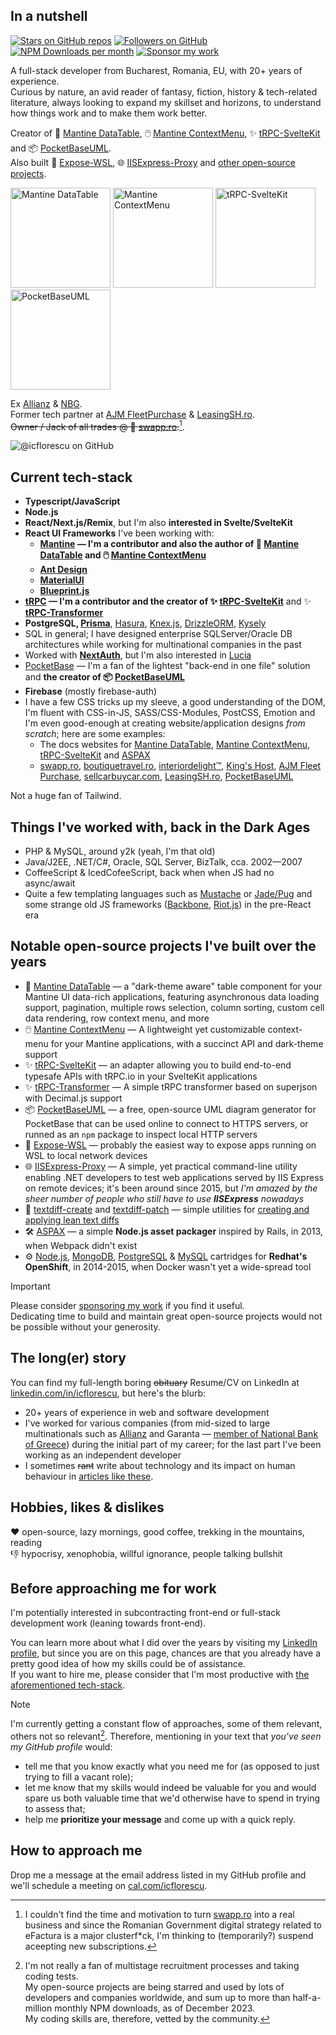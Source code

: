 ## In a nutshell

[![Stars on GitHub repos](https://img.shields.io/github/stars/icflorescu?style-flat-square)](https://github.com/icflorescu#notable-open-source-projects-ive-built-over-the-years)
[![Followers on GitHub](https://img.shields.io/github/followers/icflorescu?style=flat-square&logo=github)](https://github.com/icflorescu?tab=followers)
[![NPM Downloads per month](https://img.shields.io/npm-stat/dm/icflorescu?style=flat-square&logo=npm)](https://github.com/icflorescu#notable-open-source-projects-ive-built-over-the-years)
[![Sponsor my work](https://img.shields.io/badge/sponsor-violet?style=flat-square)](https://github.com/sponsors/icflorescu)

A full-stack developer from Bucharest, Romania, EU, with 20+ years of experience.  
Curious by nature, an avid reader of fantasy, fiction, history & tech-related literature, always looking to expand my skillset and horizons, to understand how things work and to make them work better.  

Creator of 📒 [Mantine DataTable](https://icflorescu.github.io/mantine-datatable/), 🖱️ [Mantine ContextMenu](https://icflorescu.github.io/mantine-contextmenu/), ✨ [tRPC-SvelteKit](https://icflorescu.github.io/trpc-sveltekit) and 📦 [PocketBaseUML](https://pocketbase-uml.github.io).  
Also built 🐧 [Expose-WSL](https://github.com/icflorescu/expose-wsl), 🌐 [IISExpress-Proxy](https://github.com/icflorescu/iisexpress-proxy) and [other open-source projects](#notable-open-source-projects-ive-built-over-the-years).

<p>
  <a href="https://icflorescu.github.io/mantine-datatable/"><img src="https://user-images.githubusercontent.com/581999/204804161-c62b69aa-3c0e-4fd3-8107-e05c1d7cbe8d.png" alt="Mantine DataTable" height="160" /></a>
  <a href="https://icflorescu.github.io/mantine-contextmenu/"><img src="https://user-images.githubusercontent.com/581999/231235699-569fa4d8-428e-42ba-8e95-17d8140f8e7f.png" alt="Mantine ContextMenu" height="160" /></a>
  <a href="https://icflorescu.github.io/trpc-sveltekit/"><img src="https://user-images.githubusercontent.com/581999/224492292-58d74af3-b40d-4d64-adcb-403b8aa1b434.png" alt="tRPC-SvelteKit" height="160" /></a>
  <a href="https://pocketbase-uml.github.io/"><img src="https://user-images.githubusercontent.com/581999/225126356-d074ceb2-5139-419b-b93d-c4a62e3e8585.png" alt="PocketBaseUML" height="160" /></a>
</p>

Ex [Allianz](https://www.allianz.com/en.html) & [NBG](https://www.nbg.gr/en).  
Former tech partner at [AJM FleetPurchase](https://ajm-fleetpurchase.com/) & [LeasingSH.ro](https://www.leasingsh.ro/).  
~~Owner / Jack of all trades @ 🐸 [swapp.ro](https://swapp.ro/).~~[^1].  

![@icflorescu on GitHub](https://github-profile-trophy.vercel.app/?username=icflorescu&column=4&row=4&theme=nord)  

## Current tech-stack

- **Typescript/JavaScript**
- **Node.js**
- **React/Next.js/Remix**, but I'm also **interested in Svelte/SvelteKit**
- **React UI Frameworks** I've been working with:
  - **[Mantine](https://mantine.dev) — I'm a contributor and also the author of 📒 [Mantine DataTable](https://icflorescu.github.io/mantine-datatable/) and 🖱️ [Mantine ContextMenu](https://icflorescu.github.io/mantine-contextmenu/)**
  - **[Ant Design](https://ant.design/components/overview/)**
  - **[MaterialUI](https://mui.com/)**
  - **[Blueprint.js](https://blueprintjs.com/)**
- **[tRPC](https://trpc.io) — I'm a contributor and the creator of ✨ [tRPC-SvelteKit](https://icflorescu.github.io/trpc-sveltekit)** and ✨ **[tRPC-Transformer](https://github.com/icflorescu/trpc-transformer)**
- **PostgreSQL, [Prisma](https://www.prisma.io/)**, [Hasura](https://hasura.io/), [Knex.js](https://knexjs.org/), [DrizzleORM](https://orm.drizzle.team/), [Kysely](https://kysely.dev/)
- SQL in general; I have designed enterprise SQLServer/Oracle DB architectures while working for multinational companies in the past  
- Worked with **[NextAuth](https://next-auth.js.org/)**, but I'm also interested in [Lucia](https://lucia-auth.com/)
- [PocketBase](https://pocketbase.io/) — I'm a fan of the lightest "back-end in one file" solution and **the creator of 📦 [PocketBaseUML](https://pocketbase-uml.github.io/)**
- **Firebase** (mostly firebase-auth)
- I have a few CSS tricks up my sleeve, a good understanding of the DOM, I'm fluent with CSS-in-JS, SASS/CSS-Modules, PostCSS, Emotion and I'm even good-enough at creating website/application designs *from scratch*; here are some examples:
  - The docs websites for [Mantine DataTable](https://icflorescu.github.io/mantine-datatable/), [Mantine ContextMenu](https://icflorescu.github.io/mantine-contextmenu/), [tRPC-SvelteKit](https://icflorescu.github.io/trpc-sveltekit/) and [ASPAX](https://aspax.github.io)
  - [swapp.ro](https://swapp.ro), [boutiquetravel.ro](https://boutiquetravel.ro/), [interiordelight™️](https://interiordelight.github.io/), [King's Host](https://kingshost.github.io/), [AJM Fleet Purchase](https://ajm-fleetpurchase.com/), [sellcarbuycar.com](https://sellcarbuycar.com/), [LeasingSH.ro](https://www.leasingsh.ro/), [PocketBaseUML](https://pocketbase-uml.github.io/)
 
Not a huge fan of Tailwind.

## Things I've worked with, back in the Dark Ages

- PHP & MySQL, around y2k (yeah, I'm that old)
- Java/J2EE, .NET/C#, Oracle, SQL Server, BizTalk, cca. 2002—2007
- CoffeeScript & IcedCofeeScript, back when when JS had no async/await
- Quite a few templating languages such as [Mustache](https://github.com/janl/mustache.js) or [Jade/Pug](https://pugjs.org/api/getting-started.html) and some strange old JS frameworks ([Backbone](https://backbonejs.org/), [Riot.js](https://riot.js.org/)) in the pre-React era

## Notable open-source projects I've built over the years
- 📒 [Mantine DataTable](https://icflorescu.github.io/mantine-datatable/) — a "dark-theme aware" table component for your Mantine UI data-rich applications, featuring asynchronous data loading support, pagination, multiple rows selection, column sorting, custom cell data rendering, row context menu, and more
- 🖱️ [Mantine ContextMenu](https://icflorescu.github.io/mantine-contextmenu/) — A lightweight yet customizable context-menu for your Mantine applications, with a succinct API and dark-theme support
- ✨ [tRPC-SvelteKit](https://icflorescu.github.io/trpc-sveltekit) — an adapter allowing you to build end-to-end typesafe APIs with tRPC.io in your SvelteKit applications
- ✨ [tRPC-Transformer](https://github.com/icflorescu/trpc-transformer) — A simple tRPC transformer based on superjson with Decimal.js support
- 📦 [PocketBaseUML](https://pocketbase-uml.github.io/) — a free, open-source UML diagram generator for PocketBase that can be used online to connect to HTTPS servers, or runned as an `npm` package to inspect local HTTP servers
- 🐧 [Expose-WSL](https://github.com/icflorescu/expose-wsl) — probably the easiest way to expose apps running on WSL to local network devices
- 🌐 [IISExpress-Proxy](https://github.com/icflorescu/iisexpress-proxy) — A simple, yet practical command-line utility enabling .NET developers to test web applications served by IIS Express on remote devices; it's been around since 2015, but *I'm amazed by the sheer number of people who still have to use **IISExpress** nowadays*
- 📖 [textdiff-create](https://github.com/icflorescu/textdiff-create) and [textdiff-patch](https://github.com/icflorescu/textdiff-patch) — simple utilities for [creating and applying lean text diffs](https://medium.com/@icflorescu/lean-diffs-for-browser-based-text-editors-46e363bc6dfe)
- 🛠️ [ASPAX](https://aspax.github.io/) — a simple **Node.js asset packager** inspired by Rails, in 2013, when Webpack didn't exist
- ⚙️ [Node.js](https://github.com/icflorescu/openshift-cartridge-nodejs), [MongoDB](https://github.com/icflorescu/openshift-cartridge-mongodb), [PostgreSQL](https://github.com/icflorescu/openshift-cartridge-postgresql) & [MySQL](https://github.com/icflorescu/openshift-cartridge-mysql) cartridges for **Redhat's OpenShift**, in 2014-2015, when Docker wasn't yet a wide-spread tool

> [!IMPORTANT]
> Please consider [sponsoring my work](https://github.com/sponsors/icflorescu) if you find it useful.  
> Dedicating time to build and maintain great open-source projects would not be possible without your generosity.  

## The long(er) story

You can find my full-length boring ~~obituary~~ Resume/CV on LinkedIn at [linkedin.com/in/icflorescu](https://www.linkedin.com/in/icflorescu/), but here's the blurb:
- 20+ years of experience in web and software development
- I've worked for various companies (from mid-sized to large multinationals such as [Allianz](https://www.allianztiriac.ro/) and Garanta — [member of National Bank of Greece](https://www.nbg.gr/en/group)) during the initial part of my career; for the last part I've been working as an independent developer
- I sometimes ~~rant~~ write about technology and its impact on human behaviour in [articles like these](https://www.linkedin.com/in/icflorescu/recent-activity/posts/).

## Hobbies, likes & dislikes

❤️ open-source, lazy mornings, good coffee, trekking in the mountains, reading  
👎 hypocrisy, xenophobia, willful ignorance, people talking bullshit  

## Before approaching me for work

I'm potentially interested in subcontracting front-end or full-stack development work (leaning towards front-end).  

You can learn more about what I did over the years by visiting my [LinkedIn profile](https://www.linkedin.com/in/icflorescu/), but since you are on this page, chances are that you already have a pretty good idea of how my skills could be of assistance.  
If you want to hire me, please consider that I'm most productive with [the aforementioned tech-stack](#current-tech-stack).  

> [!NOTE]
> I'm currently getting a constant flow of approaches, some of them relevant, others not so relevant[^2]. Therefore, mentioning in your text that *you've seen my GitHub profile* would:
> - tell me that you know exactly what you need me for (as opposed to just trying to fill a vacant role);
> - let me know that my skills would indeed be valuable for you and would spare us both valuable time that we'd otherwise have to spend in trying to assess that;
> - help me **prioritize your message** and come up with a quick reply.

## How to approach me

Drop me a message at the email address listed in my GitHub profile and we'll schedule a meeting on [cal.com/icflorescu](https://cal.com/icflorescu).

[^1]: I couldn't find the time and motivation to turn [swapp.ro](https://swapp.ro/) into a real business and since the Romanian Government digital strategy related to eFactura is a major clusterf*ck, I'm thinking to (temporarily?) suspend aceepting new subscriptions.

[^2]: I'm not really a fan of multistage recruitment processes and taking coding tests.  
      My open-source projects are being starred and used by lots of developers and companies worldwide, and sum up to more than half-a-million monthly NPM downloads, as of December 2023.  
      My coding skills are, therefore, vetted by the community.
